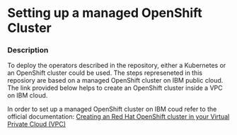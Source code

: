 # Setting up a managed OpenShift Cluster

### Description

To deploy the operators described in the repository, either a Kubernetes or an OpenShift cluster could be used.
The steps represeneted in this reposiory are based on a managed OpenShift cluster on IBM public cloud. The link provided below helps to create an OpenShift cluster inside a VPC on IBM cloud.

In order to set up a managed OpenShift cluster on IBM coud refer to the official documentation: [Creating an Red Hat OpenShift cluster in your Virtual Private Cloud (VPC)](https://cloud.ibm.com/docs/openshift?topic=openshift-vpc_rh_tutorial)
